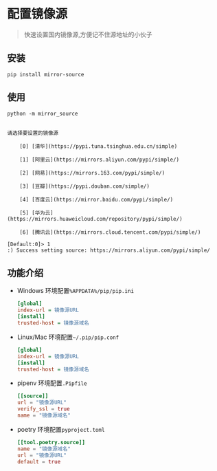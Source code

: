 # 配置镜像源

> 快速设置国内镜像源,方便记不住源地址的小伙子

## 安装

```shell
pip install mirror-source
```

## 使用

```shell
python -m mirror_source
```

```shell

请选择要设置的镜像源

    [0] [清华](https://pypi.tuna.tsinghua.edu.cn/simple)

    [1] [阿里云](https://mirrors.aliyun.com/pypi/simple/)

    [2] [网易](https://mirrors.163.com/pypi/simple/)

    [3] [豆瓣](https://pypi.douban.com/simple/)

    [4] [百度云](https://mirror.baidu.com/pypi/simple/)

    [5] [华为云](https://mirrors.huaweicloud.com/repository/pypi/simple/)

    [6] [腾讯云](https://mirrors.cloud.tencent.com/pypi/simple/)

[Default:0]> 1
:) Success setting source: https://mirrors.aliyun.com/pypi/simple/
```

## 功能介绍

- Windows 环境配置`%APPDATA%/pip/pip.ini`

  ```ini
  [global]
  index-url = 镜像源URL
  [install]
  trusted-host = 镜像源域名
  ```

- Linux/Mac 环境配置`~/.pip/pip.conf`

  ```ini
  [global]
  index-url = 镜像源URL
  [install]
  trusted-host = 镜像源域名
  ```

- pipenv 环境配置`.Pipfile`

  ```toml
  [[source]]
  url = "镜像源URL"
  verify_ssl = true
  name = "镜像源域名"
  ```

- poetry 环境配置`pyproject.toml`

  ```toml
  [[tool.poetry.source]]
  name = "镜像源域名"
  url = "镜像源URL"
  default = true
  ```
